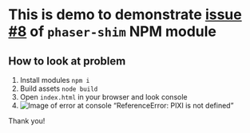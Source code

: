 # This is demo to demonstrate [issue #8](https://github.com/amowu/phaser-shim/issues/8) of `phaser-shim` NPM module

## How to look at problem

1. Install modules `npm i`
2. Build assets `node build`
3. Open `index.html` in your browser and look console
4. ![Image of error at console “ReferenceError: PIXI is not defined”](http://puu.sh/r6u4p/56be84556b.png)

Thank you!
